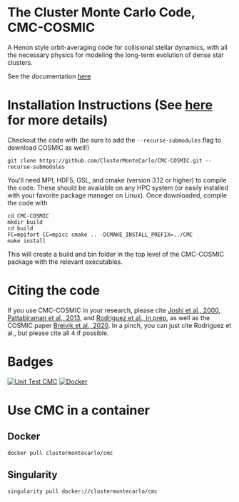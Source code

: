 # The Cluster Monte Carlo Code, CMC-COSMIC
A Henon style orbit-averaging code for collisional stellar dynamics, with all the necessary physics for modeling the long-term evolution of dense star clusters.  

See the documentation [here](https://clustermontecarlo.github.io/)

# Installation Instructions (See [here](https://clustermontecarlo.github.io/CMC-COSMIC/install/index.html) for more details)

Checkout the code with (be sure to add the `--recurse-submodules` flag to download COSMIC as well!)

```
git clone https://github.com/ClusterMonteCarlo/CMC-COSMIC.git --recurse-submodules
```

You'll need MPI, HDF5, GSL, and cmake (version 3.12 or higher) to compile the code.  These should be available on any HPC system (or easily installed with your favorite package manager on Linux).  Once downloaded, compile the code with

```
cd CMC-COSMIC
mkdir build
cd build
FC=mpifort CC=mpicc cmake .. -DCMAKE_INSTALL_PREFIX=../CMC
make install
```

This will create a build and bin folder in the top level of the CMC-COSMIC package with the relevant executables.

# Citing the code
If you use CMC-COSMIC in your research, please cite [Joshi et al., 2000](https://ui.adsabs.harvard.edu/abs/2000ApJ...540..969J/abstract), [Pattabiraman et al., 2013](https://ui.adsabs.harvard.edu/abs/2013ApJS..204...15P/abstract), and [Rodriguez et al., in prep](https://i.pinimg.com/originals/ca/fe/32/cafe32d3992642c2f21b56d87d8b4768.gif), as well as the COSMIC paper [Breivik et al., 2020](https://ui.adsabs.harvard.edu/abs/2020ApJ...898...71B/abstract).  In a pinch, you can just cite Rodriguez et al., but please cite all 4 if possible.

# Badges
[![Unit Test CMC](https://github.com/ClusterMonteCarlo/CMC-COSMIC/actions/workflows/python-package.yml/badge.svg)](https://github.com/ClusterMonteCarlo/CMC-COSMIC/actions/workflows/python-package.yml)
[![Docker](https://img.shields.io/docker/v/clustermontecarlo/cmc.svg)](https://hub.docker.com/repository/docker/clustermontecarlo/cmc)

# Use CMC in a container

## Docker
```
docker pull clustermontecarlo/cmc
```
## Singularity
```
singularity pull docker://clustermontecarlo/cmc
```
